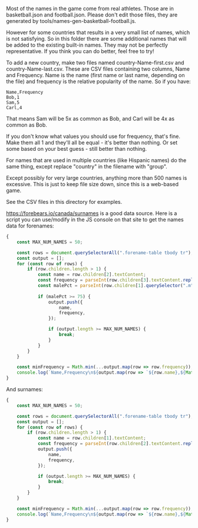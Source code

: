 Most of the names in the game come from real athletes. Those are in basketball.json and football.json. Please don't edit those files, they are generated by tools/names-gen-basketball-football.js.

However for some countries that results in a very small list of names, which is not satisfying. So in this folder there are some additional names that will be added to the existing built-in names. They may not be perfectly representative. If you think you can do better, feel free to try!

To add a new country, make two files named country-Name-first.csv and country-Name-last.csv. These are CSV files containing two columns, Name and Frequency. Name is the name (first name or last name, depending on the file) and frequency is the relative popularity of the name. So if you have:

    Name,Frequency
    Bob,1
    Sam,5
    Carl,4

That means Sam will be 5x as common as Bob, and Carl will be 4x as common as Bob.

If you don't know what values you should use for frequency, that's fine. Make them all 1 and they'll all be equal - it's better than nothing. Or set some based on your best guess - still better than nothing.

For names that are used in multiple countries (like Hispanic names) do the same thing, except replace "country" in the filename with "group".

Except possibly for very large countries, anything more than 500 names is excessive. This is just to keep file size down, since this is a web-based game.

See the CSV files in this directory for examples.

https://forebears.io/canada/surnames is a good data source. Here is a script you can use/modify in the JS console on that site to get the names data for forenames:

```js
{
    const MAX_NUM_NAMES = 50;

    const rows = document.querySelectorAll(".forename-table tbody tr");
    const output = [];
    for (const row of rows) {
        if (row.children.length > 1) {
            const name = row.children[2].textContent;
            const frequency = parseInt(row.children[3].textContent.replaceAll(",", ""));
            const malePct = parseInt(row.children[1].querySelector(".m")?.textContent ?? "0");
            
            if (malePct >= 75) {
                output.push({
                    name,
                    frequency,
                });

                if (output.length >= MAX_NUM_NAMES) {
                    break;
                }
            }
        }
    }

    const minFrequency = Math.min(...output.map(row => row.frequency));
    console.log(`Name,Frequency\n${output.map(row => `${row.name},${Math.round(row.frequency / minFrequency)}\n`).join("")}`);
}
```

And surnames:

```js
{
    const MAX_NUM_NAMES = 50;

    const rows = document.querySelectorAll(".forename-table tbody tr");
    const output = [];
    for (const row of rows) {
        if (row.children.length > 1) {
            const name = row.children[1].textContent;
            const frequency = parseInt(row.children[2].textContent.replaceAll(",", ""));
            output.push({
                name,
                frequency,
            });

            if (output.length >= MAX_NUM_NAMES) {
                break;
            }
        }
    }

    const minFrequency = Math.min(...output.map(row => row.frequency));
    console.log(`Name,Frequency\n${output.map(row => `${row.name},${Math.round(row.frequency / minFrequency)}\n`).join("")}`);
}
```
